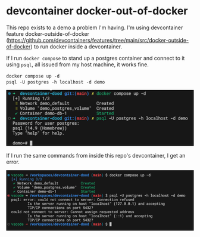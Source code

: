 # devcontainer docker-out-of-docker

This repo exists to a demo a problem I'm having. I'm using devcontainer feature
docker-outside-of-docker
(https://github.com/devcontainers/features/tree/main/src/docker-outside-of-docker)
to run docker inside a devcontainer.

If I run `docker compose` to stand up a postgres container and connect to it using
`psql`, all issued from my host machine, it works fine.

```shell
docker compose up -d
psql -U postgres -h localhost -d demo
```

![](./images/run-on-host.png)


If I run the same commands from inside this repo's devcontainer, I get an error.

![](./images/run-in-devcontainer.png)